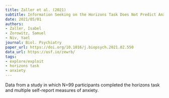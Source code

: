 ```yaml
---
title: Zaller et al. (2021)
subtitle: Information Seeking on the Horizons Task Does Not Predict Anxious Symptomatology
date: 2021/05/01
authors:
- Zaller, Isabel
- Zorowitz, Samuel
- Niv, Yael
journal: Biol. Psychiatry
paper_url: https://doi.org/10.1016/j.biopsych.2021.02.550
data_url: https://osf.io/zewrb/
tags:
- explore/exploit
- horizons task
- anxiety
---
```


Data from a study in which N=99 participants completed the horizons task and multiple self-report measures of anxiety.
